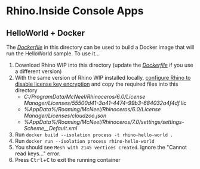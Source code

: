 # Rhino.Inside Console Apps

## HelloWorld + Docker

The [_Dockerfile_](Dockerfile) in this directory can be used to build a Docker image that will run the HelloWorld sample. To use it...

1. Download Rhino WIP into this directory (update the [_Dockerfile_](Dockerfile) if you use a different version)
1. With the same version of Rhino WIP installed locally, [configure Rhino to disable license key encryption](https://github.com/mcneel/compute.rhino3d/blob/master/docs/installation.md#licensing-rhino-and-scaling) and copy the required files into this directory
    * _C:/ProgramData/McNeel/Rhinoceros/6.0/License Manager/Licenses/55500d41-3a41-4474-99b3-684032a4f4df.lic_
    * _%AppData%/Roaming/McNeel/Rhinoceros/6.0/License Manager/Licenses/cloudzoo.json_
    * _%AppData%/Roaming/McNeel/Rhinoceros/7.0/settings/settings-Scheme__Default.xml_
1. Run `docker build --isolation process -t rhino-hello-world .`
1. Run `docker run --isolation process rhino-hello-world`
1. You should see `Mesh with 2145 vertices created`. Ignore the "Cannot read keys..." error.
1. Press <kbd>Ctrl</kbd>+<kbd>C</kbd> to exit the running container
